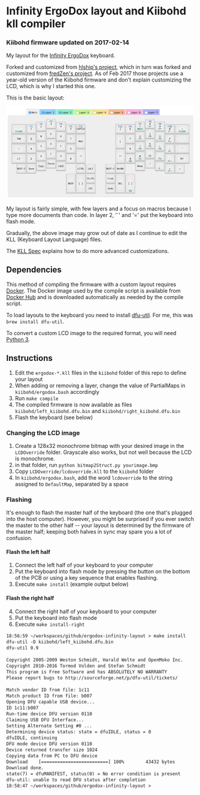 # Infinity ErgoDox layout and Kiibohd kll compiler
### Kiibohd firmware updated on 2017-02-14

My layout for the [Infinity ErgoDox](http://input.club/devices/infinity-ergodox) keyboard.

Forked and customized from [hlship's project](https://github.com/hlship/ergodox-infinity-layout), which in turn was forked and customized from [fredZen's project](https://github.com/fredZen/ergodox-infinity-layout). As of Feb 2017 those projects use a year-old version of the Kiibohd firmware and don't explain customizing the LCD, which is why I started this one.

This is the basic layout:

![Layout](basic-layout.png)
 
My layout is fairly simple, with few layers and a focus on macros because I type more documents than code. In layer 2, '`' and '=' put the keyboard into flash mode.

Gradually, the above image may grow out of date as I continue to edit the KLL (Keyboard Layout Language) files.

The [KLL Spec](https://www.overleaf.com/read/zzqbdwqjfwwf) explains how to do more advanced customizations.

## Dependencies

This method of compiling the firmware with a custom layout requires [Docker](http://www.docker.com/).
The Docker image used by the compile script is available from
[Docker Hub](https://hub.docker.com/r/andybette/ergodox-infinity-firmware/) and is downloaded automatically as needed by the compile script.

To load layouts to the keyboard you need to install [dfu-util](https://github.com/kiibohd/controller/wiki/Loading-DFU-Firmware). For me, this was `brew install dfu-util`.

To convert a custom LCD image to the required format, you will need [Python 3](http://www.python.org/).

## Instructions

1. Edit the `ergodox-*.kll` files in the `kiibohd` folder of this repo to define your layout
2. When adding or removing a layer, change the value of PartialMaps in `kiibohd/ergodox.bash` accordingly
3. Run `make compile`
4. The compiled firmware is now available as files `kiibohd/left_kiibohd.dfu.bin` and `kiibohd/right_kiibohd.dfu.bin`
5. Flash the keyboard (see below)

### Changing the LCD image

1. Create a 128x32 monochrome bitmap with your desired image in the `LCDOverride` folder. Grayscale also works, but not well because the LCD is monochrome.
2. in that folder, run `python bitmap2Struct.py yourimage.bmp`
3. Copy `LCDOverride/lcdoverride.kll` to the `kiibohd` folder
4. In `kiibohd/ergodox.bash`, add the word `lcdoverride` to the string assigned to `DefaultMap`, separated by a space

### Flashing

It's enough to flash the master half of the keyboard (the one that's plugged into the host computer).
However, you might be surprised if you ever switch the master to the other half -- your layout is
determined by the firmware of the master half; keeping both halves in sync may spare you a lot
of confusion.

#### Flash the left half
1. Connect the left half of your keyboard to your computer
2. Put the keyboard into flash mode by pressing the button on the bottom of the PCB or using a key sequence that enables flashing.
3. Execute `make install` (example output below)

#### Flash the right half
4. Connect the right half of your keyboard to your computer
5. Put the keyboard into flash mode
6. Execute `make install-right`

```
18:56:59 ~/workspaces/github/ergodox-infinity-layout > make install
dfu-util -D kiibohd/left_kiibohd.dfu.bin
dfu-util 0.9

Copyright 2005-2009 Weston Schmidt, Harald Welte and OpenMoko Inc.
Copyright 2010-2016 Tormod Volden and Stefan Schmidt
This program is Free Software and has ABSOLUTELY NO WARRANTY
Please report bugs to http://sourceforge.net/p/dfu-util/tickets/

Match vendor ID from file: 1c11
Match product ID from file: b007
Opening DFU capable USB device...
ID 1c11:b007
Run-time device DFU version 0110
Claiming USB DFU Interface...
Setting Alternate Setting #0 ...
Determining device status: state = dfuIDLE, status = 0
dfuIDLE, continuing
DFU mode device DFU version 0110
Device returned transfer size 1024
Copying data from PC to DFU device
Download	[=========================] 100%        43432 bytes
Download done.
state(7) = dfuMANIFEST, status(0) = No error condition is present
dfu-util: unable to read DFU status after completion
18:58:47 ~/workspaces/github/ergodox-infinity-layout >
```

